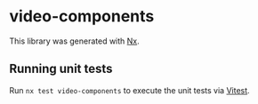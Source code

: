 # video-components

This library was generated with [Nx](https://nx.dev).

## Running unit tests

Run `nx test video-components` to execute the unit tests via [Vitest](https://vitest.dev/).
